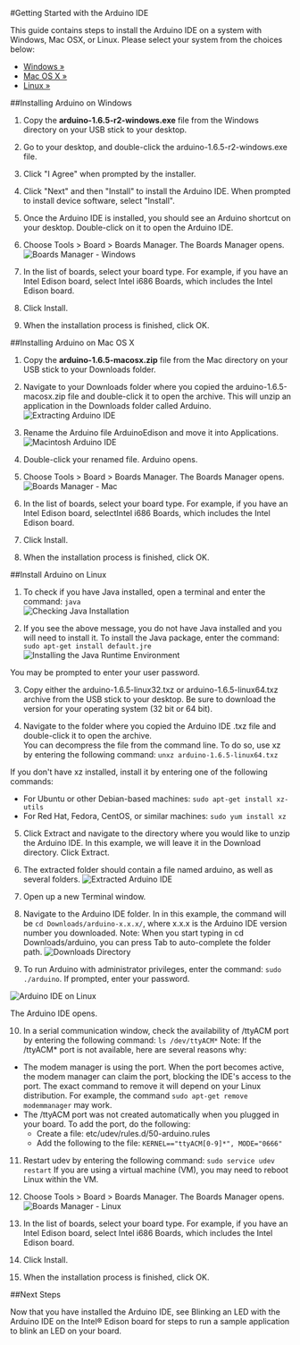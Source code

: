 #Getting Started with the Arduino IDE

This guide contains steps to install the Arduino IDE on a system with Windows, Mac OSX, or Linux.  Please select your system from the choices below:
* [Windows »](#installing-arduino-on-windows)
* [Mac OS X »](#installing-arduino-on-mac-os-x)
* [Linux »](#installing-arduino-on-linux)

##Installing Arduino on Windows

1. Copy the **arduino-1.6.5-r2-windows.exe** file from the Windows directory on your USB stick to your desktop.

2. Go to your desktop, and double-click the arduino-1.6.5-r2-windows.exe file.

3. Click "I Agree" when prompted by the installer.

4. Click "Next" and then "Install" to install the Arduino IDE.  When prompted to install device software, select "Install".

5. Once the Arduino IDE is installed, you should see an Arduino shortcut on your desktop.  Double-click on it to open the Arduino IDE.

7. Choose Tools > Board > Boards Manager. The Boards Manager opens.
  ![Boards Manager - Windows](images/BoardMan-Win.png)

8. In the list of boards, select your board type. For example, if you have an Intel Edison board, select Intel i686 Boards, which includes the Intel Edison board.

9. Click Install.

10. When the installation process is finished, click OK.


##Installing Arduino on Mac OS X

1. Copy the **arduino-1.6.5-macosx.zip** file from the Mac directory on your USB stick to your Downloads folder.

2. Navigate to your Downloads folder where you copied the arduino-1.6.5-macosx.zip file and double-click it to open the archive. This will unzip an application in the Downloads folder called Arduino. 
  ![Extracting Arduino IDE](images/macOSXExtract.png)

3. Rename the Arduino file ArduinoEdison and move it into Applications. 
  ![Macintosh Arduino IDE](images/MacApp.png)

4. Double-click your renamed file. Arduino opens.

5. Choose Tools > Board > Boards Manager. The Boards Manager opens.
  ![Boards Manager - Mac](images/boardman-mac.png)

6. In the list of boards, select your board type. For example, if you have an Intel Edison board, selectIntel i686 Boards, which includes the Intel Edison board.

7. Click Install.

8. When the installation process is finished, click OK.


##Install Arduino on Linux

1. To check if you have Java installed, open a terminal and enter the command: `java`  
  ![Checking Java Installation](images/java-linux.png)

2. If you see the above message, you do not have Java installed and you will need to install it. To install the Java package, enter the command: `sudo apt-get install default.jre`  
  ![Installing the Java Runtime Environment](images/installjre-linux.png)
 
 You may be prompted to enter your user password. 

3. Copy either the arduino-1.6.5-linux32.txz or arduino-1.6.5-linux64.txz archive from the USB stick to your desktop. Be sure to download the version for your operating system (32 bit or 64 bit).

4. Navigate to the folder where you copied the Arduino IDE .txz file and double-click it to open the archive.  
You can decompress the file from the command line. To do so, use xz by entering the following command: `unxz arduino-1.6.5-linux64.txz`

  If you don't have xz installed, install it by entering one of the following commands:
  * For Ubuntu or other Debian-based machines:  `sudo apt-get install xz-utils`
  * For Red Hat, Fedora, CentOS, or similar machines: `sudo yum install xz`

5. Click Extract and navigate to the directory where you would like to unzip the Arduino IDE. In this example, we will leave it in the Download directory. Click Extract.

6. The extracted folder should contain a file named arduino, as well as several folders. 
  ![Extracted Arduino IDE](images/arduinoextract-linux.png)

7. Open up a new Terminal window.

8. Navigate to the Arduino IDE folder. In in this example, the command will be `cd Downloads/arduino-x.x.x/`, where x.x.x is the Arduino IDE version number you downloaded.  Note: When you start typing in cd Downloads/arduino, you can press Tab to auto-complete the folder path.
  ![Downloads Directory](images/cddownloads-linux.png)

9. To run Arduino with administrator privileges, enter the command: `sudo ./arduino`. If prompted, enter your password.
 
  ![Arduino IDE on Linux](images/sketchwindow-linux.png)
 
 The Arduino IDE opens.

10. In a serial communication window, check the availability of /ttyACM port by entering the following command: `ls /dev/ttyACM*`
 Note: If the /ttyACM* port is not available, here are several reasons why:
  * The modem manager is using the port. When the port becomes active, the modem manager can claim the port, blocking the IDE's access to the port. The exact command to remove it will depend on your Linux distribution. For example, the command `sudo apt-get remove modemmanager` may work.
  * The /ttyACM port was not created automatically when you plugged in your board. To add the port, do the following: 
    * Create a file: etc/udev/rules.d/50-arduino.rules
    * Add the following to the file: `KERNEL=="ttyACM[0-9]*", MODE="0666"`

11. Restart udev by entering the following command: `sudo service udev restart`
    If you are using a virtual machine (VM), you may need to reboot Linux within the VM.

12. Choose Tools > Board > Boards Manager. The Boards Manager opens.
  ![Boards Manager - Linux](images/Boardman-linux.png)

13. In the list of boards, select your board type. For example, if you have an Intel Edison board, select Intel i686 Boards, which includes the Intel Edison board.

14. Click Install.

15. When the installation process is finished, click OK.

##Next Steps

Now that you have installed the Arduino IDE, see Blinking an LED with the Arduino IDE on the Intel® Edison board for steps to run a sample application to blink an LED on your board.
